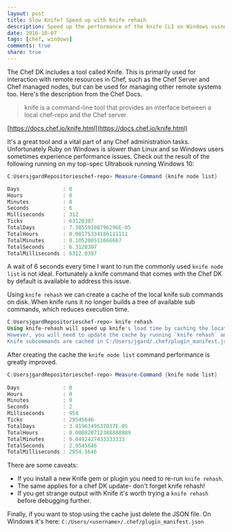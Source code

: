 ```yaml
---
layout: post
title: Slow Knife? Speed up with Knife rehash
description: Speed up the performance of the knife CLI on Windows using the rehash command
date: 2016-10-07
tags: [chef, windows]
comments: true
share: true
---
```


The Chef DK includes a tool called Knife. This is primarily used for interaction with remote resources in Chef, such as the Chef Server and Chef managed nodes, but can be used for managing other remote systems too. Here's the description from the Chef Docs.
 
> knife is a command-line tool that provides an interface between a local chef-repo and the Chef server.

[https://docs.chef.io/knife.html](https://docs.chef.io/knife.html)

It's a great tool and a vital part of any Chef administration tasks. Unfortunately Ruby on Windows is slower than Linux and so Windows users sometimes experience performance issues. Check out the result of the following running on my top-spec Ultrabook running Windows 10:
    
```powershell
C:UsersjgardRepositorieschef-repo> Measure-Command {knife node list}

Days              : 0  
Hours             : 0  
Minutes           : 0  
Seconds           : 6  
Milliseconds      : 312  
Ticks             : 63120307  
TotalDays         : 7.30559108796296E-05  
TotalHours        : 0.00175334186111111  
TotalMinutes      : 0.105200511666667  
TotalSeconds      : 6.3120307  
TotalMilliseconds : 6312.0307  
```

A wait of 6 seconds every time I want to run the commonly used `knife node list` is not ideal. Fortunately a knife command that comes with the Chef DK by default is available to address this issue.

Using `knife rehash` we can create a cache of the local knife sub commands on disk. When knife runs it no longer builds a tree of available sub commands, which reduces execution time.
    
```powershell
C:UsersjgardRepositorieschef-repo> knife rehash  
Using knife-rehash will speed up knife's load time by caching the location of subcommands on disk.  
However, you will need to update the cache by running `knife rehash` anytime you install a new knife plugin.  
Knife subcommands are cached in C:/Users/jgard/.chef/plugin_manifest.json. Delete this file to disable the caching.  
```

After creating the cache the `knife node list` command performance is greatly improved.
   
```powershell
C:UsersjgardRepositorieschef-repo> Measure-Command {knife node list}
    
Days              : 0  
Hours             : 0  
Minutes           : 0  
Seconds           : 2  
Milliseconds      : 954  
Ticks             : 29545646  
TotalDays         : 3.4196349537037E-05  
TotalHours        : 0.000820712388888889  
TotalMinutes      : 0.0492427433333333  
TotalSeconds      : 2.9545646  
TotalMilliseconds : 2954.5646  
```

There are some caveats:

  * If you install a new Knife gem or plugin you need to re-run `knife rehash`.
  * The same applies for a chef DK update- don't forget knife rehash!
  * If you get strange output with Knife it's worth trying a `knife rehash` before debugging further.

Finally, if you want to stop using the cache just delete the JSON file. On Windows it's here: `C:/Users/<username>/.chef/plugin_manifest.json`
